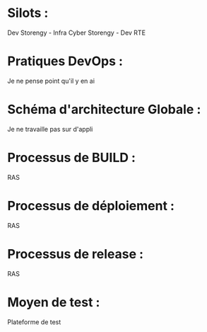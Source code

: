 # Silots :  
 Dev Storengy - Infra Cyber Storengy - Dev RTE  
# Pratiques DevOps : 
 Je ne pense point qu'il y en ai  
# Schéma d'architecture Globale :  
 Je ne travaille pas sur d'appli 
# Processus de BUILD :  
 RAS
# Processus de déploiement :  
 RAS
# Processus de release :  
 RAS  
# Moyen de test :  
 Plateforme de test  
 
 